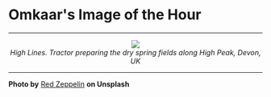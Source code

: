 # Omkaar's Image of the Hour

---

<div align="center">

<a href="https://unsplash.com/photos/a-tractor-plows-a-field-from-an-aerial-view-HNuCg0AWzb8">
  <img src="https://images.unsplash.com/photo-1748074808850-f01f17f3a876?crop=entropy&cs=tinysrgb&fit=max&fm=jpg&ixid=M3w3NjA2Nzh8MHwxfHJhbmRvbXx8fHx8fHx8fDE3NTAwMDMyMDB8&ixlib=rb-4.1.0&q=80&w=1080" style="max-width:100%; height:auto;">
</a>

<br>
<i>High Lines. Tractor preparing the dry spring fields along High Peak, Devon, UK</i>

</div>

---

**Photo by** [Red Zeppelin](https://unsplash.com/@redzeppelin) **on Unsplash**
